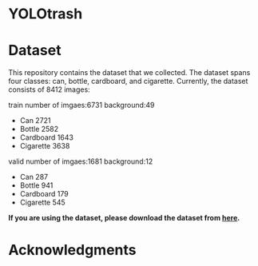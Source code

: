 # YOLOtrash


# Dataset
This repository contains the dataset that we collected. The dataset spans four classes: can, bottle, cardboard, and cigarette. Currently, the dataset consists of 8412 images:

train number of imgaes:6731 background:49
* Can 2721
* Bottle 2582
* Cardboard 1643
* Cigarette 3638

valid number of imgaes:1681 background:12
* Can 287
* Bottle 941
* Cardboard 179
* Cigarette 545

 **If you are using the dataset, please download the dataset from  [here](https://drive.google.com/drive/folders/1Gxvu3gVXbiiK5-AdrvCBuFRbIU5AKWjF?usp=sharing).**


# Acknowledgments
